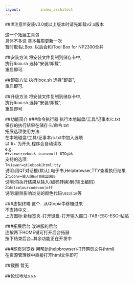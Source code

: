 ```yaml
---
layout:         index_architect
---
```

##!!!注意!!!安装v3.0或以上版本时请先卸载v2.x版本

这一个拓展工具包  
具体不多说 基本每周更新一次  
暂时取名LBox..以后会和iTool Box for NP2300合并  

##安装方法
将安装文件复制到储存卡中,  
执行lbox.sh 选择"安装/卸载",  
重启即可.  

##卸载方法
执行lbox.sh 选择"卸载",  
重启即可.  

##升级方法
将安装文件复制到储存卡中,  
执行lbox.sh 选择"安装/卸载",  
重启即可.   

##功能简介
###命令执行器
执行本地磁盘/工具/记事本/c.txt  
保存的执行结果在储存卡/命令.txt  
拓展选项使用方法:  
在本地磁盘/工具/记事本/c.txt中加入选项  
以'#+'为开头,程序会自动读取  
e.g.  
`#+viewer=ebook iconv=utf-8TOgbk`  
支持的选项:  
1:`viewer=qt|ebook|html|tty`  
说明:用QT对话框(默认),电子书,Helpbrowser,TTY查看执行结果  
2:`iconv=输入编码TO输出编码`  
说明:将执行结果从输入{编码转换}到{输出编码}  
3:`delcolourcode=on|off`  
说明:删除影响浏览的颜色代码`\033[1m`等  

###虚拟终端
这个...从Qtopia中移植过来  
不支持中文..  
上方图标:新标签页-打开键盘-打开输入窗口-TAB-ESC-ESC-粘贴  

###拓展后台
改进版的后台  
连按两下HOME键可打开后台拓展  
按下结束后台..其余功能正在开发中   

###网页浏览器
用帮助(helpbrowser)打开网页文件(html)  
在资源管理器中直接打开html文件即可  

##截图
暂无  

##论坛地址[>>>](http://club.noahedu.com/forum.php?mod=viewthread&tid=137399)


